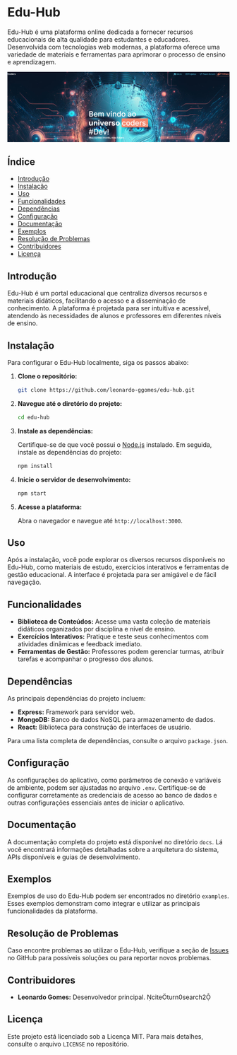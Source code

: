 # Edu-Hub

Edu-Hub é uma plataforma online dedicada a fornecer recursos educacionais de alta qualidade para estudantes e educadores. Desenvolvida com tecnologias web modernas, a plataforma oferece uma variedade de materiais e ferramentas para aprimorar o processo de ensino e aprendizagem.

<img src="eduhub_print.png" />

## Índice

- [Introdução](#introdução)
- [Instalação](#instalação)
- [Uso](#uso)
- [Funcionalidades](#funcionalidades)
- [Dependências](#dependências)
- [Configuração](#configuração)
- [Documentação](#documentação)
- [Exemplos](#exemplos)
- [Resolução de Problemas](#resolução-de-problemas)
- [Contribuidores](#contribuidores)
- [Licença](#licença)

## Introdução

Edu-Hub é um portal educacional que centraliza diversos recursos e materiais didáticos, facilitando o acesso e a disseminação de conhecimento. A plataforma é projetada para ser intuitiva e acessível, atendendo às necessidades de alunos e professores em diferentes níveis de ensino.

## Instalação

Para configurar o Edu-Hub localmente, siga os passos abaixo:

1. **Clone o repositório:**

   ```bash
   git clone https://github.com/leonardo-ggomes/edu-hub.git
   ```

2. **Navegue até o diretório do projeto:**

   ```bash
   cd edu-hub
   ```

3. **Instale as dependências:**

   Certifique-se de que você possui o [Node.js](https://nodejs.org/) instalado. Em seguida, instale as dependências do projeto:

   ```bash
   npm install
   ```

4. **Inicie o servidor de desenvolvimento:**

   ```bash
   npm start
   ```

5. **Acesse a plataforma:**

   Abra o navegador e navegue até `http://localhost:3000`.

## Uso

Após a instalação, você pode explorar os diversos recursos disponíveis no Edu-Hub, como materiais de estudo, exercícios interativos e ferramentas de gestão educacional. A interface é projetada para ser amigável e de fácil navegação.

## Funcionalidades

- **Biblioteca de Conteúdos:** Acesse uma vasta coleção de materiais didáticos organizados por disciplina e nível de ensino.
- **Exercícios Interativos:** Pratique e teste seus conhecimentos com atividades dinâmicas e feedback imediato.
- **Ferramentas de Gestão:** Professores podem gerenciar turmas, atribuir tarefas e acompanhar o progresso dos alunos.

## Dependências

As principais dependências do projeto incluem:

- **Express:** Framework para servidor web.
- **MongoDB:** Banco de dados NoSQL para armazenamento de dados.
- **React:** Biblioteca para construção de interfaces de usuário.

Para uma lista completa de dependências, consulte o arquivo `package.json`.

## Configuração

As configurações do aplicativo, como parâmetros de conexão e variáveis de ambiente, podem ser ajustadas no arquivo `.env`. Certifique-se de configurar corretamente as credenciais de acesso ao banco de dados e outras configurações essenciais antes de iniciar o aplicativo.

## Documentação

A documentação completa do projeto está disponível no diretório `docs`. Lá você encontrará informações detalhadas sobre a arquitetura do sistema, APIs disponíveis e guias de desenvolvimento.

## Exemplos

Exemplos de uso do Edu-Hub podem ser encontrados no diretório `examples`. Esses exemplos demonstram como integrar e utilizar as principais funcionalidades da plataforma.

## Resolução de Problemas

Caso encontre problemas ao utilizar o Edu-Hub, verifique a seção de [Issues](https://github.com/leonardo-ggomes/edu-hub/issues) no GitHub para possíveis soluções ou para reportar novos problemas.

## Contribuidores

- **Leonardo Gomes:** Desenvolvedor principal. citeturn0search2

## Licença

Este projeto está licenciado sob a Licença MIT. Para mais detalhes, consulte o arquivo `LICENSE` no repositório. 
